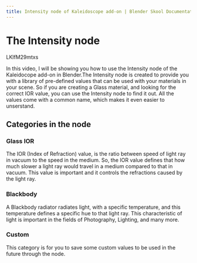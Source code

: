 ```yaml
---
title: Intensity node of Kaleidoscope add-on | Blender Skool Documentation
---
```


# The Intensity node

<youtube>
	LKlfM29mtxs
</youtube>

In this video, I will be showing you how to use the Intensity node of the Kaleidocope add-on in Blender.The Intensity node is created to provide you with a library of pre-defined values that can be used with your materials in your scene. So if you are creating a Glass material, and looking for the correct IOR value, you can use the Intensity node to find it out. All the values come with a common name, which makes it even easier to unserstand.


## Categories in the node

### Glass IOR
The IOR (Index of Refraction) value, is the ratio between speed of light ray in vacuum to the speed in the medium. So, the IOR value defines that how much slower a light ray would travel in a medium compared to that in vacuum. This value is important and it controls the refractions caused by the light ray.

### Blackbody
A Blackbody radiator radiates light, with a specific temperature, and this temperature defines a specific hue to that light ray. This characteristic of light is important in the fields of Photography, Lighting, and many more.

### Custom
This category is for you to save some custom values to be used in the future through the node.